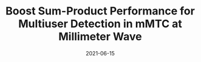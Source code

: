 ---
title: "Boost Sum-Product Performance for Multiuser Detection in mMTC at Millimeter Wave"
authors: 
- Tao Huang
- Baoliu Ye
- Bin Tang
- Lei Xie
- Sanglu Lu
- Song Guo

date: "2021-06-15"
doi: "10.1109/TMC.2021.3089359"

# Publication type.
# 1 = Conference paper; 2 = Journal article;
# 3 = Preprint Paper; 4 = Report; 5 = Book; 6 = Book section;
# 7 = Thesis; 8 = Patent
publication_types: ["2"]

# Publication name and optional abbreviated publication name.
publication: "*IEEE Transactions on Mobile Computing *"
publication_short: TMC (CCF-A)


url_pdf: https://ieeexplore.ieee.org/document/9456076
# url_code: ''
# url_dataset: ''
# url_poster: ''
# url_project: ''
# url_slides: ''
# url_video: ''

---